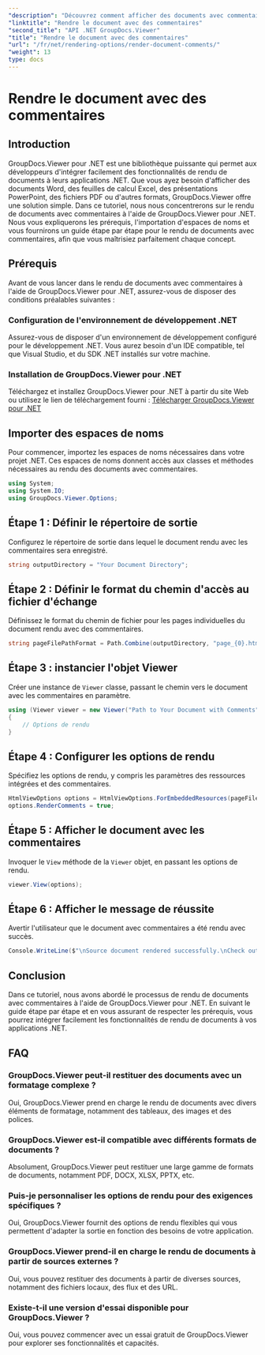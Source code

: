 ```yaml
---
"description": "Découvrez comment afficher des documents avec commentaires grâce à GroupDocs.Viewer pour .NET. Suivez notre guide étape par étape pour une intégration fluide."
"linktitle": "Rendre le document avec des commentaires"
"second_title": "API .NET GroupDocs.Viewer"
"title": "Rendre le document avec des commentaires"
"url": "/fr/net/rendering-options/render-document-comments/"
"weight": 13
type: docs
---
```

# Rendre le document avec des commentaires

## Introduction
GroupDocs.Viewer pour .NET est une bibliothèque puissante qui permet aux développeurs d'intégrer facilement des fonctionnalités de rendu de documents à leurs applications .NET. Que vous ayez besoin d'afficher des documents Word, des feuilles de calcul Excel, des présentations PowerPoint, des fichiers PDF ou d'autres formats, GroupDocs.Viewer offre une solution simple.
Dans ce tutoriel, nous nous concentrerons sur le rendu de documents avec commentaires à l'aide de GroupDocs.Viewer pour .NET. Nous vous expliquerons les prérequis, l'importation d'espaces de noms et vous fournirons un guide étape par étape pour le rendu de documents avec commentaires, afin que vous maîtrisiez parfaitement chaque concept.
## Prérequis
Avant de vous lancer dans le rendu de documents avec commentaires à l'aide de GroupDocs.Viewer pour .NET, assurez-vous de disposer des conditions préalables suivantes :
### Configuration de l'environnement de développement .NET
Assurez-vous de disposer d'un environnement de développement configuré pour le développement .NET. Vous aurez besoin d'un IDE compatible, tel que Visual Studio, et du SDK .NET installés sur votre machine.
### Installation de GroupDocs.Viewer pour .NET
Téléchargez et installez GroupDocs.Viewer pour .NET à partir du site Web ou utilisez le lien de téléchargement fourni :
[Télécharger GroupDocs.Viewer pour .NET](https://releases.groupdocs.com/viewer/net/)

## Importer des espaces de noms
Pour commencer, importez les espaces de noms nécessaires dans votre projet .NET. Ces espaces de noms donnent accès aux classes et méthodes nécessaires au rendu des documents avec commentaires.
```csharp
using System;
using System.IO;
using GroupDocs.Viewer.Options;
```

## Étape 1 : Définir le répertoire de sortie
Configurez le répertoire de sortie dans lequel le document rendu avec les commentaires sera enregistré.
```csharp
string outputDirectory = "Your Document Directory";
```
## Étape 2 : Définir le format du chemin d'accès au fichier d'échange
Définissez le format du chemin de fichier pour les pages individuelles du document rendu avec des commentaires.
```csharp
string pageFilePathFormat = Path.Combine(outputDirectory, "page_{0}.html");
```
## Étape 3 : instancier l'objet Viewer
Créer une instance de `Viewer` classe, passant le chemin vers le document avec les commentaires en paramètre.
```csharp
using (Viewer viewer = new Viewer("Path to Your Document with Comments"))
{
    // Options de rendu
}
```
## Étape 4 : Configurer les options de rendu
Spécifiez les options de rendu, y compris les paramètres des ressources intégrées et des commentaires.
```csharp
HtmlViewOptions options = HtmlViewOptions.ForEmbeddedResources(pageFilePathFormat);
options.RenderComments = true;
```
## Étape 5 : Afficher le document avec les commentaires
Invoquer le `View` méthode de la `Viewer` objet, en passant les options de rendu.
```csharp
viewer.View(options);
```
## Étape 6 : Afficher le message de réussite
Avertir l'utilisateur que le document avec commentaires a été rendu avec succès.
```csharp
Console.WriteLine($"\nSource document rendered successfully.\nCheck output in {outputDirectory}.");
```

## Conclusion
Dans ce tutoriel, nous avons abordé le processus de rendu de documents avec commentaires à l'aide de GroupDocs.Viewer pour .NET. En suivant le guide étape par étape et en vous assurant de respecter les prérequis, vous pourrez intégrer facilement les fonctionnalités de rendu de documents à vos applications .NET.
## FAQ
### GroupDocs.Viewer peut-il restituer des documents avec un formatage complexe ?
Oui, GroupDocs.Viewer prend en charge le rendu de documents avec divers éléments de formatage, notamment des tableaux, des images et des polices.
### GroupDocs.Viewer est-il compatible avec différents formats de documents ?
Absolument, GroupDocs.Viewer peut restituer une large gamme de formats de documents, notamment PDF, DOCX, XLSX, PPTX, etc.
### Puis-je personnaliser les options de rendu pour des exigences spécifiques ?
Oui, GroupDocs.Viewer fournit des options de rendu flexibles qui vous permettent d'adapter la sortie en fonction des besoins de votre application.
### GroupDocs.Viewer prend-il en charge le rendu de documents à partir de sources externes ?
Oui, vous pouvez restituer des documents à partir de diverses sources, notamment des fichiers locaux, des flux et des URL.
### Existe-t-il une version d'essai disponible pour GroupDocs.Viewer ?
Oui, vous pouvez commencer avec un essai gratuit de GroupDocs.Viewer pour explorer ses fonctionnalités et capacités.